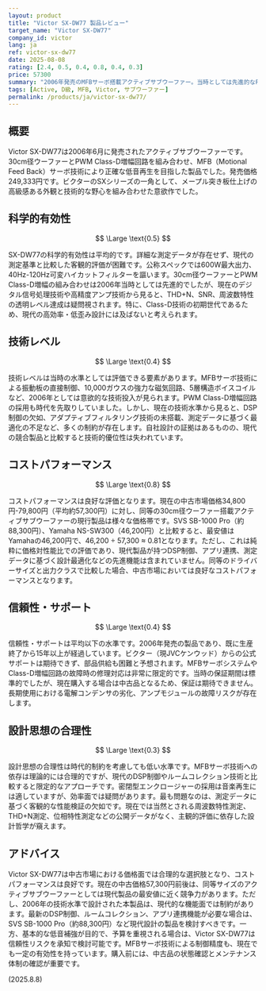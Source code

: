 ```yaml
---
layout: product
title: "Victor SX-DW77 製品レビュー"
target_name: "Victor SX-DW77"
company_id: victor
lang: ja
ref: victor-sx-dw77
date: 2025-08-08
rating: [2.4, 0.5, 0.4, 0.8, 0.4, 0.3]
price: 57300
summary: "2006年発売のMFBサーボ搭載アクティブサブウーファー。当時としては先進的なPWM Class-D増幅回路と600W出力を謳うが、現在の測定基準から見ると多くの面で時代遅れとなった製品で、詳細データが存在しません。"
tags: [Active, D級, MFB, Victor, サブウーファー]
permalink: /products/ja/victor-sx-dw77/
---
```

## 概要

Victor SX-DW77は2006年6月に発売されたアクティブサブウーファーです。30cm径ウーファーとPWM Class-D増幅回路を組み合わせ、MFB（Motional Feed Back）サーボ技術により正確な低音再生を目指した製品でした。発売価格249,333円です。ビクターのSXシリーズの一角として、メープル突き板仕上げの高級感ある外観と技術的な野心を組み合わせた意欲作でした。

## 科学的有効性

$$ \Large \text{0.5} $$

SX-DW77の科学的有効性は平均的です。詳細な測定データが存在せず、現代の測定基準と比較した客観的評価が困難です。公称スペックでは600W最大出力、40Hz-120Hz可変ハイカットフィルターを謳います。30cm径ウーファーとPWM Class-D増幅の組み合わせは2006年当時としては先進的でしたが、現在のデジタル信号処理技術や高精度アンプ技術から見ると、THD+N、SNR、周波数特性の透明レベル達成は疑問視されます。特に、Class-D技術の初期世代であるため、現代の高効率・低歪み設計には及ばないと考えられます。

## 技術レベル

$$ \Large \text{0.4} $$

技術レベルは当時の水準としては評価できる要素があります。MFBサーボ技術による振動板の直接制御、10,000ガウスの強力な磁気回路、5層構造ボイスコイルなど、2006年としては意欲的な技術投入が見られます。PWM Class-D増幅回路の採用も時代を先取りしていました。しかし、現在の技術水準から見ると、DSP制御の欠如、アダプティブフィルタリング技術の未搭載、測定データに基づく最適化の不足など、多くの制約が存在します。自社設計の証拠はあるものの、現代の競合製品と比較すると技術的優位性は失われています。

## コストパフォーマンス

$$ \Large \text{0.8} $$

コストパフォーマンスは良好な評価となります。現在の中古市場価格34,800円-79,800円（平均約57,300円）に対し、同等の30cm径ウーファー搭載アクティブサブウーファーの現行製品は様々な価格帯です。SVS SB-1000 Pro（約88,300円）、Yamaha NS-SW300（46,200円）と比較すると、最安値はYamahaの46,200円で、46,200 ÷ 57,300 ≈ 0.81となります。ただし、これは純粋に価格対性能比での評価であり、現代製品が持つDSP制御、アプリ連携、測定データに基づく設計最適化などの先進機能は含まれていません。同等のドライバーサイズと出力クラスで比較した場合、中古市場においては良好なコストパフォーマンスとなります。

## 信頼性・サポート

$$ \Large \text{0.4} $$

信頼性・サポートは平均以下の水準です。2006年発売の製品であり、既に生産終了から15年以上が経過しています。ビクター（現JVCケンウッド）からの公式サポートは期待できず、部品供給も困難と予想されます。MFBサーボシステムやClass-D増幅回路の故障時の修理対応は非常に限定的です。当時の保証期間は標準的でしたが、現在購入する場合は中古品となるため、保証は期待できません。長期使用における電解コンデンサの劣化、アンプモジュールの故障リスクが存在します。

## 設計思想の合理性

$$ \Large \text{0.3} $$

設計思想の合理性は時代的制約を考慮しても低い水準です。MFBサーボ技術への依存は理論的には合理的ですが、現代のDSP制御やルームコレクション技術と比較すると限定的なアプローチです。密閉型エンクロージャーの採用は音楽再生には適していますが、効率面では疑問があります。最も問題なのは、測定データに基づく客観的な性能検証の欠如です。現在では当然とされる周波数特性測定、THD+N測定、位相特性測定などの公開データがなく、主観的評価に依存した設計哲学が窺えます。

## アドバイス

Victor SX-DW77は中古市場における価格面では合理的な選択肢となり、コストパフォーマンスは良好です。現在の中古価格57,300円前後は、同等サイズのアクティブサブウーファーとしては現代製品の最安値に近く競争力があります。ただし、2006年の技術水準で設計された本製品は、現代的な機能面では制約があります。最新のDSP制御、ルームコレクション、アプリ連携機能が必要な場合は、SVS SB-1000 Pro（約88,300円）など現代設計の製品を検討すべきです。一方、基本的な低音補強が目的で、予算を重視される場合は、Victor SX-DW77は信頼性リスクを承知で検討可能です。MFBサーボ技術による制御精度も、現在でも一定の有効性を持っています。購入前には、中古品の状態確認とメンテナンス体制の確認が重要です。

(2025.8.8)

